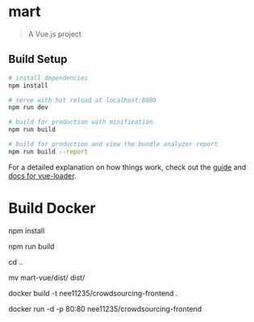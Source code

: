 # mart

> A Vue.js project

## Build Setup

``` bash
# install dependencies
npm install

# serve with hot reload at localhost:8080
npm run dev

# build for production with minification
npm run build

# build for production and view the bundle analyzer report
npm run build --report
```

For a detailed explanation on how things work, check out the [guide](http://vuejs-templates.github.io/webpack/) and [docs for vue-loader](http://vuejs.github.io/vue-loader).

# Build Docker

npm install

npm run build

cd ..

mv mart-vue/dist/ dist/

docker build -t nee11235/crowdsourcing-frontend .

docker run -d -p 80:80 nee11235/crowdsourcing-frontend